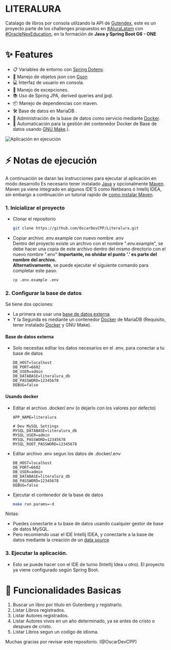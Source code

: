 # LITERALURA

Catalago de libros por consola utilzando la API de [Gutendex](https://gutendex.com/),
este es un proyecto parte de los challenges propuestos en [#AluraLatam](https://www.aluracursos.com/)
con [#OracleNexEducation](https://app.aluracursos.com/form-one/registro/latam-general),
en la formación de **Java y Spring Boot G6 - ONE**

# ✨ Features

- 📋 Variables de entorno con [Spring Dotenv](https://github.com/paulschwarz/spring-dotenv).
- 🚀 Manejo de objetos json con [Gson](https://github.com/google/gson)
- 💻 Interfaz de usuario en consola.
- 🔎 Manejo de excepciones.
- 📚 Uso de Spring JPA, derived queries and jpql.
- 📦 Manejo de dependencias con maven.
- 🛠️ Base de datos en MariaDB .
- 📁 Administración de la base de datos como servicio mediante [Docker](https://www.docker.com/).
- 💪 Automaticación para la gestión del contenedor Docker de Base de datos usando [GNU Make](https://www.makigas.es/series/make#:~:text=Make%20es%20una%20utilidad%20del,%2C%20CMake...).).

![Aplicación en ejecución](docs/screen.gif)

# ⚡️ Notas de ejecución

A continuación se daran las instrucciones para ejecutar al aplicación en modo desarrollo
Es necesario tener instalado [Java](https://www.java.com/es/download/ie_manual.jsp) y
opcionalmente [Maven](https://maven.apache.org/download.cgi).
Maven ya viene integrado en algunos IDE'S como Netbeans ó Intellij IDEA,
sin embargo a continuación un tutorial rapido
de [como instalar Maven](https://www.youtube.com/watch?v=biBOXvSNaXg&list=PLvimn1Ins-40atMWQkxD8r8pRyPLAU0iQ&index=2&ab_channel=MitoCode).

### 1. Inicializar el proyecto

- Clonar el repositorio
  ``` bash
  git clone https://github.com/OscarDevCPP/Literalura.git
  ```

- Copiar archivo .env.example con nuevo nombre .env <br>
  Dentro del proyecto existe un archivo con el nombre ".env.example", se debe
  hacer una copia de este archivo dentro del mismo directorio con el nuevo nombre ".env"
  **Importante, no olvidar el punto '.' es parte del nombre del archivo.** <br>
  **Alternativamente**, se puede ejecutar el siguiente comando para completar este paso.
  ``` bash
  cp .env.example .env
  ```

### 2. Configurar la base de datos
Se tiene dos opciones:
* La primera es usar una [base de datos externa](#base-de-datos-externa).
* Y la Segunda es mediante un contenedor [Docker](#usando-docker) de MariaDB (Requisito, tener instalado [Docker](https://www.docker.com/) y GNU Make).

#### Base de datos externa
- Solo necesitas editar los datos necesarios en el .env, para conectar a tu base de datos

  ``` dotenv
  DB_HOST=localhost
  DB_PORT=6602
  DB_USER=admin
  DB_DATABASE=literalura_db
  DB_PASSWORD=12345678
  DEBUG=false
  ```
#### Usando docker
- Editar el archivo .docker/.env (o dejarlo con los valores por defecto)

  ``` dotenv
  APP_NAME=literalura
  
  # Dev MySQL Settings
  MYSQL_DATABASE=literalura_db
  MYSQL_USER=admin
  MYSQL_PASSWORD=12345678
  MYSQL_ROOT_PASSWORD=12345678
  ```
- Editar archivo .env segun los datos de .docker/.env
  ``` dotenv
  DB_HOST=localhost
  DB_PORT=6602
  DB_USER=admin
  DB_DATABASE=literalura_db
  DB_PASSWORD=12345678
  DEBUG=false
  ```
- Ejecutar el contenedor de la base de datos
  ``` bash
  make run params=-d
  ```
Notas: 
- Puedes conectarte a tu base de datos usando cualquier gestor de base de datos MySQL.
- Pero recomiendo usar el IDE Intellij IDEA, y conectarte a la base de datos mediante la creación de un [data source](https://www.jetbrains.com/help/idea/managing-data-sources.html#-wcxhqt_400)
  
### 3. Ejecutar la aplicación.

- Esto se puede hacer con el IDE de turno (Intellij Idea u otro). El proyecto ya viene configurado según Spring Boot.

# 🌈 Funcionalidades Basicas

1. Buscar un libro por titulo en Gutenberg y registrarlo.
2. Listar Libros registrados.
3. Listar Autores registrados.
4. Listar Autores vivos en un año determinado, ya se antes de cristo o despues de cristo.
5. Listar Libros segun un codigo de idioma.

Muchas gracias por revisar este repositorio. (@OscarDevCPP)
